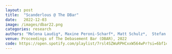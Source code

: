 ```yaml
---
layout: post
title:  "Scanderlous @ The DBar"
date:   2022-12-03 
image: /images/dbar22.png
categories: research    
authors: "Melena Laudig*, Maxine Peroni-Scharf*, Matt Schulz*,  Stefan Clarke*, Samuel Day-Weiss*, Alexander Raistrick* (* denotes equal contribution)"
venue: Proceedings of The Debasement Bar (DBAR), 2022
code: https://open.spotify.com/playlist/7rsl4SZWuRPHCxxW564wPr?si=6bf1cadd5f064d3b
---
```

